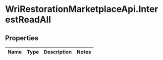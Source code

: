 # WriRestorationMarketplaceApi.InterestReadAll

## Properties
Name | Type | Description | Notes
------------ | ------------- | ------------- | -------------



